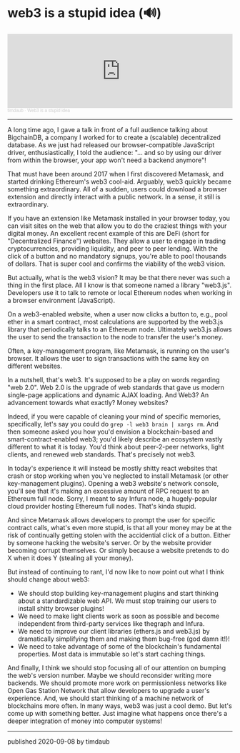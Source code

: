 # web3 is a stupid idea (🔊)

<iframe width="100%" height="166" scrolling="no" frameborder="no" allow="autoplay" src="https://w.soundcloud.com/player/?url=https%3A//api.soundcloud.com/tracks/1205435200&color=%23ff5500&auto_play=false&hide_related=false&show_comments=true&show_user=true&show_reposts=false&show_teaser=true"></iframe><div style="font-size: 10px; color: #cccccc;line-break: anywhere;word-break: normal;overflow: hidden;white-space: nowrap;text-overflow: ellipsis; font-family: Interstate,Lucida Grande,Lucida Sans Unicode,Lucida Sans,Garuda,Verdana,Tahoma,sans-serif;font-weight: 100;"><a href="https://soundcloud.com/timdaub" title="timdaub" target="_blank" style="color: #cccccc; text-decoration: none;">timdaub</a> · <a href="https://soundcloud.com/timdaub/web3-is-a-stupid-idea" title="Web3 is a stupid idea" target="_blank" style="color: #cccccc; text-decoration: none;">Web3 is a stupid idea</a></div>

---

A long time ago, I gave a talk in front of a full audience talking about
BigchainDB, a company I worked for to create a (scalable) decentralized
database. As we just had released our browser-compatible JavaScript driver,
enthusiastically, I told the audience: "... and so by using our driver from
within the browser, your app won't need a backend anymore"!

That must have been around 2017 when I first discovered Metamask, and started
drinking Ethereum's web3 cool-aid. Arguably, web3 quickly became
something extraordinary. All of a sudden, users could download a browser
extension and directly interact with a public network. In a sense, it still
is extraordinary.

If you have an extension like Metamask installed in your browser today, you can
visit sites on the web that allow you to do the craziest things with your
digital money. An excellent recent example of this are DeFi (short for
"Decentralized Finance") websites. They allow a user to engage in trading
cryptocurrencies, providing liquidity, and peer to peer lending. With the
click of a button and no mandatory signups, you're able to pool thousands of
dollars. That is super cool and confirms the viability of the web3 vision.

But actually, what is the web3 vision? It may be that there never was such a
thing in the first place. All I know is that someone named a library "web3.js".
Developers use it to talk to remote or local Ethereum nodes when working in a
browser environment (JavaScript).

On a web3-enabled website, when a user now clicks a button to, e.g., pool ether
in a smart contract, most calculations are supported by the web3.js library
that periodically talks to an Ethereum node. Ultimately web3.js allows the user
to send the transaction to the node to transfer the user's money.

Often, a key-management program, like Metamask, is running on the user's
browser. It allows the user to sign transactions with the same key on different
websites.

In a nutshell, that's web3. It's supposed to be a play on words regarding "web
2.0". Web 2.0 is the upgrade of web standards that gave us modern single-page
applications and dynamic AJAX loading. And Web3? An advancement towards what
exactly? Money websites?

Indeed, if you were capable of cleaning your mind of specific memories,
specifically, let's say you could do `grep -l web3 brain | xargs rm`. And then
someone asked you how you'd envision a blockchain-based and
smart-contract-enabled web3; you'd likely describe an ecosystem vastly
different to what it is today. You'd think about peer-2-peer networks, light
clients, and renewed web standards. That's precisely not web3.

In today's experience it will instead be mostly shitty react websites that
crash or stop working when you've neglected to install Metamask (or other
key-management plugins). Opening a web3 website's network console, you'll see
that it's making an excessive amount of RPC request to an Ethereum full node.
Sorry, I meant to say Infura node, a hugely-popular cloud provider hosting
Ethereum full nodes. That's kinda stupid.

And since Metamask allows developers to prompt the user for specific contract
calls, what's even more stupid, is that all your money may be at the risk of
continually getting stolen with the accidential click of a button. Either by
someone hacking the website's server. Or by the website provider
becoming corrupt themselves. Or simply because a website pretends to do X when
it does Y (stealing all your money).

But instead of continuing to rant, I'd now like to now point out what I think
should change about web3:

- We should stop building key-management plugins and start thinking about a
  standardizable web API. We must stop training our users to install shitty
  browser plugins!
- We need to make light clients work as soon as possible and become independent
  from third-party services like thegraph and Infura.
- We need to improve our client libraries (ethers.js and web3.js) by
  dramatically simplifying them and making them bug-free (god damn it!)!
- We need to take advantage of some of the blockchain's fundamental properties.
  Most data is immutable so let's start caching things.

And finally, I think we should stop focusing all of our attention on bumping
the web's version number. Maybe we should reconsider writing more backends. We
should promote more work on permissionless networks like Open Gas Station
Network that allow developers to upgrade a user's experience. And, we should
start thinking of a machine network of blockchains more often. In many ways,
web3 was just a cool demo. But let's come up with something better. Just
imagine what happens once there's a deeper integration of money into computer
systems!

---

published 2020-09-08 by timdaub
